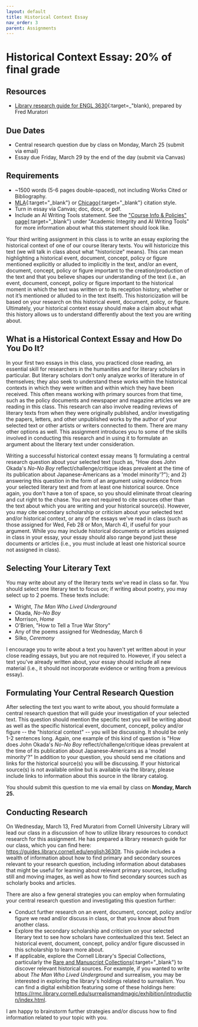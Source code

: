 ```yaml
---
layout: default
title: Historical Context Essay
nav_order: 3
parent: Assignments
---
```

# Historical Context Essay: 20% of final grade 
## Resources
- [Library research guide for ENGL 3630](https://guides.library.cornell.edu/english3630lt){:target=_"blank}, prepared by Fred Muratori

## Due Dates
- Central research question due by class on Monday, March 25 (submit via email)
- Essay due Friday, March 29 by the end of the day (submit via Canvas)

## Requirements
- ~1500 words (5-6 pages double-spaced), not including Works Cited or Bibliography.
- [MLA](https://owl.purdue.edu/owl/research_and_citation/mla_style/mla_formatting_and_style_guide/mla_formatting_and_style_guide.html){:target="_blank"} or [Chicago](https://owl.purdue.edu/owl/research_and_citation/chicago_manual_17th_edition/cmos_formatting_and_style_guide/chicago_manual_of_style_17th_edition.html){:target="_blank"} citation style.
- Turn in essay via Canvas; doc, docx, or pdf.
- Include an AI Writing Tools statement. See the ["Course Info & Policies" page](https://lindsaythomas.net/engl3630s24/course-info-policies.html#academic-integrity-and-ai-writing-tools){:target="_blank"} under "Academic Integrity and AI Writing Tools" for more information about what this statement should look like.

Your third writing assignment in this class is to write an essay exploring the historical context of one of our course literary texts. You will historicize this text (we will talk in class about what "historicize" means). This can mean highlighting a historical event, document, concept, policy or figure mentioned explicitly or alluded to implicitly in the text, and/or an event, document, concept, policy or figure important to the creation/production of the text and that you believe shapes our understanding of the text (i.e., an event, document, concept, policy or figure important to the historical moment in which the text was written or to its reception history, whether or not it’s mentioned or alluded to in the text itself). This historicization will be based on your research on this historical event, document, policy, or figure. Ultimately, your historical context essay should make a claim about what this history allows us to understand differently about the text you are writing about.

## What is a Historical Context Essay and How Do You Do It?
In your first two essays in this class, you practiced close reading, an essential skill for researchers in the humanities and for literary scholars in particular. But literary scholars don't only analyze works of literature in of themselves; they also seek to understand these works within the historical contexts in which they were written and within which they have been received. This often means working with primary sources from that time, such as the policy documents and newspaper and magazine articles we are reading in this class. This research can also involve reading reviews of literary texts from when they were originally published, and/or investigating the papers, letters, and other unpublished works by the author of your selected text or other artists or writers connected to them. There are many other options as well. This assignment introduces you to some of the skills involved in conducting this research and in using it to formulate an argument about the literary text under consideration.

Writing a successful historical context essay means 1) formulating a central research question about your selected text (such as, "How does John Okada's *No-No Boy* reflect/challenge/critique ideas prevalent at the time of its publication about Japanese-Americans as a 'model minority'?"); and 2) answering this question in the form of an argument using evidence from your selected literary text and from at least one historical source. Once again, you don't have a ton of space, so you should eliminate throat clearing and cut right to the chase. You are not required to cite sources other than the text about which you are writing and your historical source(s). However, you may cite secondary scholarship or criticism about your selected text and/or historical context, or any of the essays we've read in class (such as those assigned for Wed, Feb 28 or Mon, March 4), if useful for your argument. While you may include historical documents or articles assigned in class in your essay, your essay should also range beyond just these documents or articles (i.e., you must include at least one historical source not assigned in class).

## Selecting Your Literary Text
You may write about any of the literary texts we've read in class so far. You should select one literary text to focus on; if writing about poetry, you may select up to 2 poems. These texts include:
- Wright, *The Man Who Lived Underground*
- Okada, *No-No Boy*
- Morrison, *Home*
- O'Brien, "How to Tell a True War Story"
- Any of the poems assigned for Wednesday, March 6
- Silko, *Ceremony*

I encourage you to write about a text you haven't yet written about in your close reading essays, but you are not required to. However, if you select a text you've already written about, your essay should include all new material (i.e., it should not incorporate evidence or writing from a previous essay).

## Formulating Your Central Research Question
After selecting the text you want to write about, you should formulate a central research question that will guide your investigation of your selected text. This question should mention the specific text you will be writing about as well as the specific historical event, document, concept, policy and/or figure -- the "historical context" -- you will be discussing. It should be only 1-2 sentences long. Again, one example of this kind of question is "How does John Okada's *No-No Boy* reflect/challenge/critique ideas prevalent at the time of its publication about Japanese-Americans as a 'model minority'?" In addition to your question, you should send me citations and links for the historical source(s) you will be discussing. If your historical source(s) is not available online but is available via the library, please include links to information about this source in the library catalog.

You should submit this question to me via email by class on **Monday, March 25.**

## Conducting Research
On Wednesday, March 13, Fred Muratori from Cornell University Library will lead our class in a discussion of how to utilize library resources to conduct research for this assignment. He has prepared a library research guide for our class, which you can find here: <https://guides.library.cornell.edu/english3630lt>. This guide includes a wealth of information about how to find primary and secondary sources relevant to your research question, including information about databases that might be useful for learning about relevant primary sources, including still and moving images, as well as how to find secondary sources such as scholarly books and articles.

There are also a few general strategies you can employ when formulating your central research question and investigating this question further:
- Conduct further research on an event, document, concept, policy and/or figure we read and/or discuss in class, or that you know about from another class.
- Explore the secondary scholarship and criticism on your selected literary text to see how scholars have contextualized this text. Select an historical event, document, concept, policy and/or figure discussed in this scholarship to learn more about.
- If applicable, explore the Cornell Library's Special Collections, particularly the [Rare and Manuscript Collections](https://rare.library.cornell.edu/){:target="_blank"} to discover relevant historical sources. For example, if you wanted to write about *The Man Who Lived Underground* and surrealism, you may be interested in exploring the library's holdings related to surrealism. You can find a digital exhibition featuring some of these holdings here: <https://rmc.library.cornell.edu/surrealismandmagic/exhibition/introduction/index.html>.

I am happy to brainstorm further strategies and/or discuss how to find information related to your topic with you.
